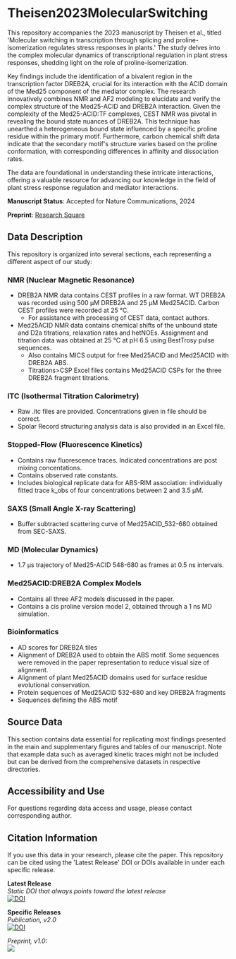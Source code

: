 # Theisen2023MolecularSwitching
This repository accompanies the 2023 manuscript by Theisen et al., titled 'Molecular switching in transcription through splicing and proline-isomerization regulates stress responses in plants.' The study delves into the complex molecular dynamics of transcriptional regulation in plant stress responses, shedding light on the role of proline-isomerization.

Key findings include the identification of a bivalent region in the transcription factor DREB2A, crucial for its interaction with the ACID domain of the Med25 component of the mediator complex. The research innovatively combines NMR and AF2 modeling to elucidate and verify the complex structure of the Med25-ACID and DREB2A interaction. Given the complexity of the Med25-ACID:TF complexes, CEST NMR was pivotal in revealing the bound state nuances of DREB2A. This technique has unearthed a heterogeneous bound state influenced by a specific proline residue within the primary motif. Furthermore, carbon chemical shift data indicate that the secondary motif's structure varies based on the proline conformation, with corresponding differences in affinity and dissociation rates.

The data are foundational in understanding these intricate interactions, offering a valuable resource for advancing our knowledge in the field of plant stress response regulation and mediator interactions.

**Manuscript Status**: Accepted for Nature Communications, 2024

**Preprint**: [Research Square](https://www.researchsquare.com/article/rs-3034274/latest) 

## Data Description
This repository is organized into several sections, each representing a different aspect of our study:

### NMR (Nuclear Magnetic Resonance)
  - DREB2A NMR data contains CEST profiles in a raw format. WT DREB2A was recorded using 500 µM DREB2A and 25 µM Med25ACID. Carbon CEST profiles were recorded at 25 °C.
    - For assistance with processing of CEST data, contact authors.
  - Med25ACID NMR data contains chemical shifts of the unbound state and D2a titrations, relaxation rates and hetNOEs. Assignment and titration data was obtained at 25 °C at pH 6.5 using BestTrosy pulse sequences.
    - Also contains MICS output for free Med25ACID and Med25ACID with DREB2A ABS.
    - Titrations>CSP Excel files contains Med25ACID CSPs for the three DREB2A fragment titrations.

### ITC (Isothermal Titration Calorimetry)
  - Raw .itc files are provided. Concentrations given in file should be correct.
  - Spolar Record structuring analysis data is also provided in an Excel file.

### Stopped-Flow (Fluorescence Kinetics)
  - Contains raw fluorescence traces. Indicated concentrations are post mixing concentations.
  - Contains observed rate constants.
  - Includes biological replicate data for ABS-RIM association: individually fitted trace k_obs of four concentrations between 2 and 3.5 µM.

### SAXS (Small Angle X-ray Scattering)
  - Buffer subtracted scattering curve of Med25ACID_532-680 obtained from SEC-SAXS.

### MD (Molecular Dynamics)
  - 1.7 µs trajectory of Med25-ACID 548-680 as frames at 0.5 ns intervals.

### Med25ACID:DREB2A Complex Models
  - Contains all three AF2 models discussed in the paper.
  - Contains a cis proline version model 2, obtained through a 1 ns MD simulation.
### Bioinformatics
  - AD scores for DREB2A tiles
  - Alignment of DREB2A used to obtain the ABS motif. Some sequences were removed in the paper representation to reduce visual size of alignment.
  - Alignment of plant Med25ACID domains used for surface residue evolutional conservation.
  - Protein sequences of Med25ACID 532-680 and key DREB2A fragments
  - Sequences defining the ABS motif
  
## Source Data
This section contains data essential for replicating most findings presented in the main and supplementary figures and tables of our manuscript. Note that example data such as averaged kinetic traces might not be included but can be derived from the comprehensive datasets in respective directories.

## Accessibility and Use
For questions regarding data access and usage, please contact corresponding author.

## Citation Information
If you use this data in your research, please cite the paper.
This repository can be cited using the 'Latest Release' DOI or DOIs available in under each specific release.

**Latest Release**\
*Static DOI that always points toward the latest release*\
[![DOI](https://zenodo.org/badge/DOI/10.5281/zenodo.10376117.svg)](https://doi.org/10.5281/zenodo.10376117)

**Specific Releases**\
*Publication, v2.0*\
[![DOI](https://zenodo.org/badge/DOI/10.5281/zenodo.10409674.svg)](https://doi.org/10.5281/zenodo.10409674)

*Preprint, v1.0:* \
[![](https://zenodo.org/badge/DOI/10.5281/zenodo.10376118.svg)](https://doi.org/10.5281/zenodo.10376118)
